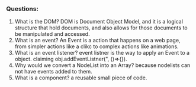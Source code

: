 ### Questions:
1. What is the DOM?
DOM is Document Object Model, and it is a logical structure that hold documents, and also allows for those documents to be manipulated and accessed. 
2. What is an event?
An Event is a action that happens on a web page, from simpler actions like a clikc to complex actions like animations. 
3. What is an event listener?
event listner is the way to apply an Event to a object. claiming obj.addEventListner(", ()=>{}). 
4. Why would we convert a NodeList into an Array?
because nodelists can not have events added to them. 
5. What is a component? 
a reusable small piece of code. 

